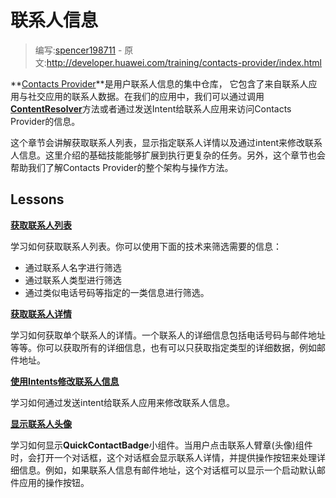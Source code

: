 # 联系人信息

> 编写:[spencer198711](https://github.com/spencer198711) - 原文:<http://developer.huawei.com/training/contacts-provider/index.html>

**[Contacts Provider](http://developer.huawei.com/guide/topics/providers/contacts-provider.html)**是用户联系人信息的集中仓库， 它包含了来自联系人应用与社交应用的联系人数据。在我们的应用中，我们可以通过调用[**ContentResolver**](http://developer.huawei.com/reference/ohos/content/ContentResolver.html)方法或者通过发送Intent给联系人应用来访问Contacts Provider的信息。

这个章节会讲解获取联系人列表，显示指定联系人详情以及通过intent来修改联系人信息。这里介绍的基础技能能够扩展到执行更复杂的任务。另外，这个章节也会帮助我们了解Contacts Provider的整个架构与操作方法。

## Lessons

[**获取联系人列表**](retrieve-names.html)

学习如何获取联系人列表。你可以使用下面的技术来筛选需要的信息：

  * 通过联系人名字进行筛选
  * 通过联系人类型进行筛选
  * 通过类似电话号码等指定的一类信息进行筛选。


[**获取联系人详情**](retrieve-detail.html)

学习如何获取单个联系人的详情。一个联系人的详细信息包括电话号码与邮件地址等等。你可以获取所有的详细信息，也有可以只获取指定类型的详细数据，例如邮件地址。


[**使用Intents修改联系人信息**](modify-data.html)

学习如何通过发送intent给联系人应用来修改联系人信息。


[**显示联系人头像**](display-badge.html)

学习如何显示**QuickContactBadge**小组件。当用户点击联系人臂章(头像)组件时，会打开一个对话框，这个对话框会显示联系人详情，并提供操作按钮来处理详细信息。例如，如果联系人信息有邮件地址，这个对话框可以显示一个启动默认邮件应用的操作按钮。
